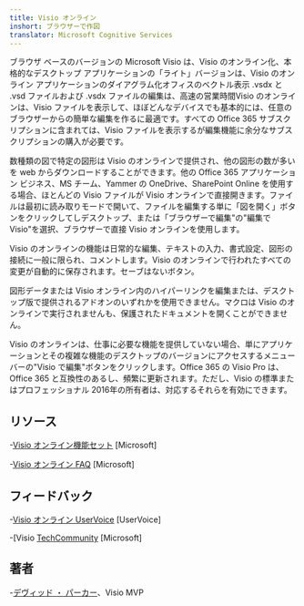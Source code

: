 ```yaml
---
title: Visio オンライン
inshort: ブラウザーで作図
translator: Microsoft Cognitive Services
---
```



ブラウザ ベースのバージョンの Microsoft Visio は、Visio のオンライン化、本格的なデスクトップ アプリケーションの「ライト」バージョンは、Visio のオンライン アプリケーションのダイアグラム化オフィスのベクトル表示 .vsdx と .vsd ファイルおよび .vsdx ファイルの編集は、高速の営業時間Visio のオンラインは、Visio ファイルを表示して、ほぼどんなデバイスでも基本的には、任意のブラウザーからの簡単な編集を作るに最適です。すべての Office 365 サブスクリプションに含まれては、Visio ファイルを表示するが編集機能に余分なサブスクリプションの購入が必要です。

数種類の図で特定の図形は Visio のオンラインで提供され、他の図形の数が多いを web からダウンロードすることができます。他の Office 365 アプリケーション ビジネス、MS チーム、Yammer の OneDrive、SharePoint Online を使用する場合、ほとんどの Visio ファイルが Visio オンラインで直接開きます。ファイルは最初に読み取りモードで開いて、ファイルを編集する単に「図を開く」ボタンをクリックしてしデスクトップ、または「ブラウザーで編集"の"編集で Visio"を選択、ブラウザーで直接 Visio オンラインを使用します。

Visio のオンラインの機能は日常的な編集、テキストの入力、書式設定、図形の接続に一般に限られ、コメントします。Visio のオンラインで行われたすべての変更が自動的に保存されます。セーブはないボタン。

図形データまたは Visio オンライン内のハイパーリンクを編集または、デスクトップ版で提供されるアドオンのいずれかを使用できません。マクロは Visio のオンラインで実行されませんも、保護されたドキュメントを開くことができません。

Visio のオンラインは、仕事に必要な機能を提供していない場合、単にアプリケーションとその複雑な機能のデスクトップのバージョンにアクセスするメニュー バーの"Visio で編集"ボタンをクリックします。Office 365 の Visio Pro は、Office 365 と互換性のあるし、頻繁に更新されます。ただし、Visio の標準またはプロフェッショナル 2016年の所有者は、対応するそれらを有効にできます。

リソース
---------

-[Visio オンライン機能セット](https://technet.microsoft.com/library/visio-online-service-descriptoin.aspx)
\[Microsoft\]

-[Visio オンライン FAQ](https://support.office.com/en-us/article/Visio-Online-Frequently-Asked-Questions-e6647040-2fca-42ec-9fa5-d16a4e39e0ee?ui=en-US&rs=en-US&ad=US)
\[Microsoft\]

フィードバック
---------

-[Visio オンライン UserVoice](https://visio.uservoice.com/forums/368199-visio-online)
\[UserVoice\]

-[Visio [TechCommunity](https://techcommunity.microsoft.com/t5/Visio/ct-p/Visio)
\[Microsoft\]

著者
---------

-[デヴィッド ・ パーカー](https://www.linkedin.com/in/bvisual/)、Visio MVP


